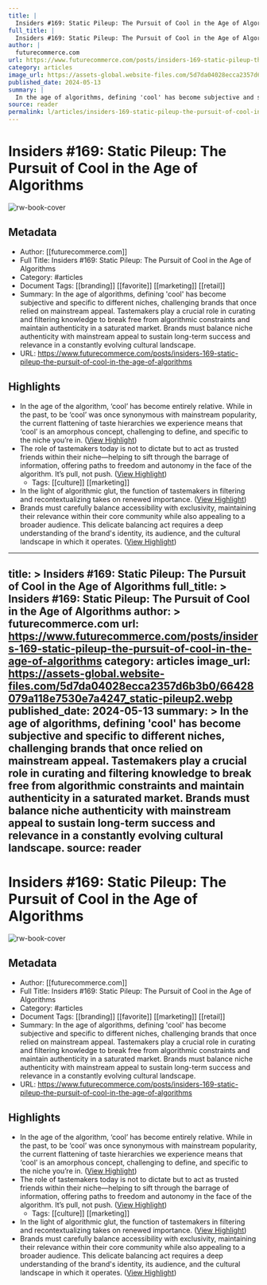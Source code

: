 ```yaml
---
title: |
  Insiders #169: Static Pileup: The Pursuit of Cool in the Age of Algorithms
full_title: |
  Insiders #169: Static Pileup: The Pursuit of Cool in the Age of Algorithms
author: |
  futurecommerce.com
url: https://www.futurecommerce.com/posts/insiders-169-static-pileup-the-pursuit-of-cool-in-the-age-of-algorithms
category: articles
image_url: https://assets-global.website-files.com/5d7da04028ecca2357d6b3b0/66428079a118e7530e7a4247_static-pileup2.webp
published_date: 2024-05-13
summary: |
  In the age of algorithms, defining 'cool' has become subjective and specific to different niches, challenging brands that once relied on mainstream appeal. Tastemakers play a crucial role in curating and filtering knowledge to break free from algorithmic constraints and maintain authenticity in a saturated market. Brands must balance niche authenticity with mainstream appeal to sustain long-term success and relevance in a constantly evolving cultural landscape.
source: reader
permalink: l/articles/insiders-169-static-pileup-the-pursuit-of-cool-in-the-age-of-algorithms
---
```

# Insiders #169: Static Pileup: The Pursuit of Cool in the Age of Algorithms

![rw-book-cover](https://assets-global.website-files.com/5d7da04028ecca2357d6b3b0/66428079a118e7530e7a4247_static-pileup2.webp)

## Metadata
- Author: [[futurecommerce.com]]
- Full Title: Insiders #169: Static Pileup: The Pursuit of Cool in the Age of Algorithms
- Category: #articles
- Document Tags: [[branding]] [[favorite]] [[marketing]] [[retail]] 
- Summary: In the age of algorithms, defining 'cool' has become subjective and specific to different niches, challenging brands that once relied on mainstream appeal. Tastemakers play a crucial role in curating and filtering knowledge to break free from algorithmic constraints and maintain authenticity in a saturated market. Brands must balance niche authenticity with mainstream appeal to sustain long-term success and relevance in a constantly evolving cultural landscape.
- URL: https://www.futurecommerce.com/posts/insiders-169-static-pileup-the-pursuit-of-cool-in-the-age-of-algorithms

## Highlights
- In the age of the algorithm, ‘cool’ has become entirely relative. While in the past, to be ‘cool’ was once synonymous with mainstream popularity, the current flattening of taste hierarchies we experience means that ‘cool’ is an amorphous concept, challenging to define, and specific to the niche you’re in. ([View Highlight](https://read.readwise.io/read/01hz1yntht8k574g76bkvdebng))
- The role of tastemakers today is not to dictate but to act as trusted friends within their niche—helping to sift through the barrage of information, offering paths to freedom and autonomy in the face of the algorithm. It’s pull, not push. ([View Highlight](https://read.readwise.io/read/01hz1yv62zwfnhdfae693ay9hw))
    - Tags: [[culture]] [[marketing]] 
- In the light of algorithmic glut, the function of tastemakers in filtering and recontextualizing takes on renewed importance. ([View Highlight](https://read.readwise.io/read/01hz1yy3b0za2jj0tjkfrfptax))
- Brands must carefully balance accessibility with exclusivity, maintaining their relevance within their core community while also appealing to a broader audience. This delicate balancing act requires a deep understanding of the brand's identity, its audience, and the cultural landscape in which it operates. ([View Highlight](https://read.readwise.io/read/01hz1z1ywnm26axgqc2q0p5gzb))


---
title: >
  Insiders #169: Static Pileup: The Pursuit of Cool in the Age of Algorithms
full_title: >
  Insiders #169: Static Pileup: The Pursuit of Cool in the Age of Algorithms
author: >
  futurecommerce.com
url: https://www.futurecommerce.com/posts/insiders-169-static-pileup-the-pursuit-of-cool-in-the-age-of-algorithms
category: articles
image_url: https://assets-global.website-files.com/5d7da04028ecca2357d6b3b0/66428079a118e7530e7a4247_static-pileup2.webp
published_date: 2024-05-13
summary: >
  In the age of algorithms, defining 'cool' has become subjective and specific to different niches, challenging brands that once relied on mainstream appeal. Tastemakers play a crucial role in curating and filtering knowledge to break free from algorithmic constraints and maintain authenticity in a saturated market. Brands must balance niche authenticity with mainstream appeal to sustain long-term success and relevance in a constantly evolving cultural landscape.
source: reader
---
# Insiders #169: Static Pileup: The Pursuit of Cool in the Age of Algorithms

![rw-book-cover](https://assets-global.website-files.com/5d7da04028ecca2357d6b3b0/66428079a118e7530e7a4247_static-pileup2.webp)

## Metadata
- Author: [[futurecommerce.com]]
- Full Title: Insiders #169: Static Pileup: The Pursuit of Cool in the Age of Algorithms
- Category: #articles
- Document Tags: [[branding]] [[favorite]] [[marketing]] [[retail]] 
- Summary: In the age of algorithms, defining 'cool' has become subjective and specific to different niches, challenging brands that once relied on mainstream appeal. Tastemakers play a crucial role in curating and filtering knowledge to break free from algorithmic constraints and maintain authenticity in a saturated market. Brands must balance niche authenticity with mainstream appeal to sustain long-term success and relevance in a constantly evolving cultural landscape.
- URL: https://www.futurecommerce.com/posts/insiders-169-static-pileup-the-pursuit-of-cool-in-the-age-of-algorithms

## Highlights
- In the age of the algorithm, ‘cool’ has become entirely relative. While in the past, to be ‘cool’ was once synonymous with mainstream popularity, the current flattening of taste hierarchies we experience means that ‘cool’ is an amorphous concept, challenging to define, and specific to the niche you’re in. ([View Highlight](https://read.readwise.io/read/01hz1yntht8k574g76bkvdebng))
- The role of tastemakers today is not to dictate but to act as trusted friends within their niche—helping to sift through the barrage of information, offering paths to freedom and autonomy in the face of the algorithm. It’s pull, not push. ([View Highlight](https://read.readwise.io/read/01hz1yv62zwfnhdfae693ay9hw))
    - Tags: [[culture]] [[marketing]] 
- In the light of algorithmic glut, the function of tastemakers in filtering and recontextualizing takes on renewed importance. ([View Highlight](https://read.readwise.io/read/01hz1yy3b0za2jj0tjkfrfptax))
- Brands must carefully balance accessibility with exclusivity, maintaining their relevance within their core community while also appealing to a broader audience. This delicate balancing act requires a deep understanding of the brand's identity, its audience, and the cultural landscape in which it operates. ([View Highlight](https://read.readwise.io/read/01hz1z1ywnm26axgqc2q0p5gzb))


